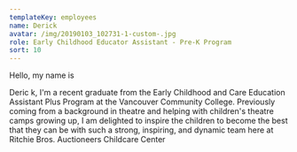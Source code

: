 ```yaml
---
templateKey: employees
name: Derick
avatar: /img/20190103_102731-1-custom-.jpg
role: Early Childhood Educator Assistant - Pre-K Program
sort: 10
---
```

Hello, my name is

Derick, I'm a recent graduate from the Early Childhood and Care Education Assistant Plus Program at the Vancouver Community College. Previously coming from a background in theatre and helping with children's theatre camps growing up, I am delighted to inspire the children to become the best that they can be with such a strong, inspiring, and dynamic team here at Ritchie Bros. Auctioneers Childcare Center
